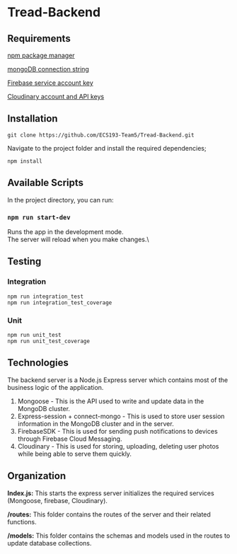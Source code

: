 # Tread-Backend


## Requirements

[npm package manager](https://docs.npmjs.com/downloading-and-installing-node-js-and-npm)

[mongoDB connection string](https://www.mongodb.com/basics/mongodb-connection-string)

[Firebase service account key](https://firebase.google.com/docs/admin/setup#initialize_the_sdk_in_non-google_environments)

[Cloudinary account and API keys](https://support.cloudinary.com/hc/en-us/articles/202520942-How-do-I-create-a-new-API-key-and-API-secret-or-remove-an-old-key-)


## Installation


```
git clone https://github.com/ECS193-Team5/Tread-Backend.git
```


Navigate to the project folder and install the required dependencies;


```
npm install
```

## Available Scripts

In the project directory, you can run:

### `npm run start-dev`

Runs the app in the development mode.\
The server will reload when you make changes.\


## Testing


### Integration


```
npm run integration_test
npm run integration_test_coverage
```



### Unit


```
npm run unit_test
npm run unit_test_coverage
```



## Technologies

The backend server is a Node.js Express server which contains most of the business logic of the application. 



1. Mongoose - This is the API used to write and update data in the MongoDB cluster.
2. Express-session + connect-mongo - This is used to store user session information in the MongoDB cluster and in the server.
3. FirebaseSDK - This is used for sending push notifications to devices through Firebase Cloud Messaging.
4. Cloudinary - This is used for storing, uploading, deleting user photos while being able to serve them quickly.


## Organization

**Index.js:** This starts the express server initializes the required services (Mongoose, firebase, Cloudinary).

**/routes:** This folder contains the routes of the server and their related functions.

**/models:** This folder contains the schemas and models used in the routes to update database collections.
